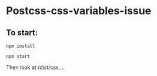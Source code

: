 # Postcss-css-variables-issue

## To start:

```
npm install
```

```
npm start
```

Then look at /dist/css....
